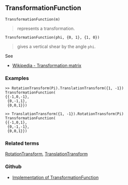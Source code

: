 ## TransformationFunction

```
TransformationFunction(m)
```

> represents a transformation.

```
TransformationFunction(phi, {0, 1}, {1, 0})
```

> gives a vertical shear by the angle `phi`.
 

See
* [Wikipedia - Transformation matrix](https://en.wikipedia.org/wiki/Transformation_matrix)

### Examples

```
>> RotationTransform(Pi).TranslationTransform({1, -1})
TransformationFunction(
{{-1,0,-1},
 {0,-1,1},
 {0,0,1}})
 
>> TranslationTransform({1, -1}).RotationTransform(Pi)
TransformationFunction(
{{-1,0,1},
 {0,-1,-1},
 {0,0,1}})
```

### Related terms
[RotationTransform](RotationTransform.md), [TranslationTransform](TranslationTransform.md)

### Github

* [Implementation of TransformationFunction](https://github.com/axkr/symja_android_library/blob/master/symja_android_library/matheclipse-core/src/main/java/org/matheclipse/core/builtin/TensorFunctions.java#L1137) 
